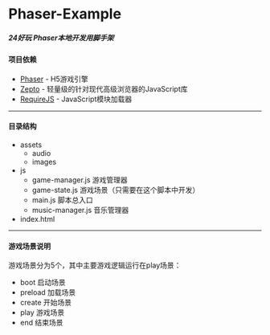 # Phaser-Example
##### 24好玩 Phaser本地开发用脚手架

#### 项目依赖
- [Phaser](http://phaser.io/) - H5游戏引擎
- [Zepto](http://zeptojs.com/) - 轻量级的针对现代高级浏览器的JavaScript库
- [RequireJS](http://requirejs.org/) - JavaScript模块加载器

---

#### 目录结构
- assets
	- audio
	- images
- js
	- game-manager.js 游戏管理器
	- game-state.js 游戏场景（只需要在这个脚本中开发）
	- main.js 脚本总入口
	- music-manager.js 音乐管理器
- index.html

---

#### 游戏场景说明
游戏场景分为5个，其中主要游戏逻辑运行在play场景：
- boot 启动场景
- preload 加载场景
- create 开始场景
- play 游戏场景
- end 结束场景
